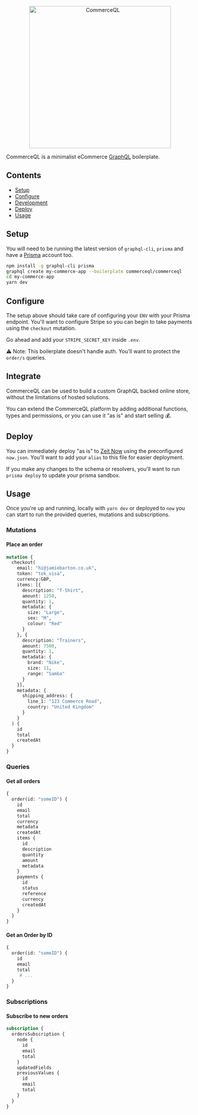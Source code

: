 <p align="center"><a href="https://www.commerceql.com"><img src="https://i.imgur.com/zPKLBwG.png" title="Serverless GraphQL eCommerce platform" alt="CommerceQL" width="381"></a></p>

CommerceQL is a minimalist eCommerce [GraphQL](https://prismagraphql.com) boilerplate.

## Contents

* [Setup](#setup)
* [Configure](#config)
* [Development](#dev)
* [Deploy](#deploy)
* [Usage](#usage)

## <a name="setup"></a>Setup

You will need to be running the latest version of `graphql-cli`, `prisma` and have a [Prisma](https://prismagraphql.com) account too.

```bash
npm install -g graphql-cli prisma
graphql create my-commerce-app --boilerplate commerceql/commerceql
cd my-commerce-app
yarn dev
```

## <a name="config"></a>Configure

The setup above should take care of configuring your `ENV` with your Prisma endpoint. You'll want to configure Stripe so you can begin to take payments using the `checkout` mutation.

Go ahead and add your `STRIPE_SECRET_KEY` inside `.env`.

⚠️ Note: This boilerplate doesn't handle auth. You'll want to protect the `order/s` queries.

## <a name="dev"></a>Integrate

CommerceQL can be used to build a custom GraphQL backed online store, without the limitations of hosted solutions.

You can extend the CommerceQL platform by adding additional functions, types and permissions, or you can use it "as is" and start selling 💰.

## <a name="deploy"></a>Deploy

You can immediately deploy "as is" to [Zeit Now](https://now.sh) using the preconfigured `now.json`. You'll want to add your `alias` to this file for easier deployment.

If you make any changes to the schema or resolvers, you'll want to run `prisma deploy` to update your prisma sandbox.

## Usage

Once you're up and running, locally with `yarn dev` or deployed to `now` you can start to run the provided queries, mutations and subscriptions.


### Mutations

#### Place an order
```graphql
mutation {
  checkout(
    email: "hi@jamiebarton.co.uk",
    token: "tok_visa",
    currency:GBP,
    items: [{
      description: "T-Shirt",
      amount: 1250,
      quantity: 1,
      metadata: {
        size: "Large",
        sex: "M",
        colour: "Red"
      }
    }, {
      description: "Trainers",
      amount: 7500,
      quantity: 1,
      metadata: {
        brand: "Nike",
        size: 11,
        range: "Samba"
      }
    }],
    metadata: {
      shipping_address: {
        line_1: "123 Commerce Road",
        country: "United Kingdom"
      }
    }
  ) {
    id
    total
    createdAt
  }
}
```

### Queries

#### Get all orders
```graphql
{
  order(id: "someID") {
    id
    email
    total
    currency
    metadata
    createdAt
    items {
      id
      description
      quantity
      amount
      metadata
    }
    payments {
      id
      status
      reference
      currency
      createdAt
    }
  }
}
```

#### Get an Order by ID
```graphql
{
  order(id: "someID") {
    id
    email
    total
     # ...
  }
}
```

### Subscriptions

#### Subscribe to new orders
```graphql
subscription {
  ordersSubscription {
    node {
      id
      email
      total
    }
    updatedFields
    previousValues {
      id
      email
      total
    }
  }
}
```